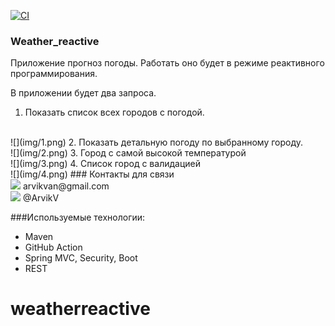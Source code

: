 [![CI](https://github.com/ArvikVan/weather_reactive/actions/workflows/Createmain.yml/badge.svg?branch=master)](https://github.com/ArvikVan/weather_reactive/actions/workflows/Createmain.yml)
### Weather_reactive

Приложение прогноз погоды. Работать оно будет в режиме реактивного программирования.

В приложении будет два запроса.

1. Показать список всех городов с погодой.
<br>
![](img/1.png)
2. Показать детальную погоду по выбранному городу.
<br>
![](img/2.png)
3. Город с самой высокой температурой
<br>
![](img/3.png)
4. Список город с валидацией
<br>
![](img/4.png)
### Контакты для связи<br>
<img src="https://img.icons8.com/clouds/100/000000/gmail-new.png" width="10"/> arvikvan@gmail.com<br>
<img src="https://img.icons8.com/color/100/000000/telegram-app--v2.png" width="10"/> @ArvikV

###Используемые технологии:
- Maven
- GitHub Action
- Spring MVC, Security, Boot
- REST
# weatherreactive
